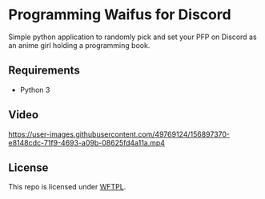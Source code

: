 # Programming Waifus for Discord
Simple python application to randomly pick and set your PFP on Discord as an anime girl holding a programming book.

## Requirements
- Python 3

## Video
https://user-images.githubusercontent.com/49769124/156897370-e8148cdc-71f9-4693-a09b-08625fd4a11a.mp4


## License
This repo is licensed under [WFTPL](http://www.wtfpl.net/).

